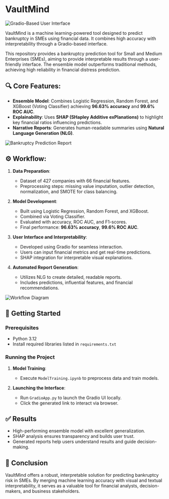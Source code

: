 # VaultMind

![Gradio-Based User Interface](https://github.com/user-attachments/assets/4bd3b766-7041-499b-87c8-fefcaa3dfd20)

VaultMind is a machine learning-powered tool designed to predict bankruptcy in SMEs using financial data. It combines high accuracy with interpretability through a Gradio-based interface.

This repository provides a bankruptcy prediction tool for Small and Medium Enterprises (SMEs), aiming to provide interpretable results through a user-friendly interface. The ensemble model outperforms traditional methods, achieving high reliability in financial distress prediction.

## 🔍 Core Features:

* **Ensemble Model**: Combines Logistic Regression, Random Forest, and XGBoost (Voting Classifier) achieving **96.63% accuracy** and **99.6% ROC AUC**.
* **Explainability**: Uses **SHAP (SHapley Additive exPlanations)** to highlight key financial ratios influencing predictions.
* **Narrative Reports**: Generates human-readable summaries using **Natural Language Generation (NLG)**.

![Bankruptcy Prediction Report](https://github.com/user-attachments/assets/6f0a4eb8-c020-482d-94b6-c0b1ea5908cb)

## ⚙️ Workflow:

1. **Data Preparation**:

   * Dataset of 427 companies with 66 financial features.
   * Preprocessing steps: missing value imputation, outlier detection, normalization, and SMOTE for class balancing.

2. **Model Development**:

   * Built using Logistic Regression, Random Forest, and XGBoost.
   * Combined via Voting Classifier.
   * Evaluated with accuracy, ROC AUC, and F1-scores.
   * Final performance: **96.63% accuracy**, **99.6% ROC AUC**.

3. **User Interface and Interpretability**:

   * Developed using Gradio for seamless interaction.
   * Users can input financial metrics and get real-time predictions.
   * SHAP integration for interpretable visual explanations.

4. **Automated Report Generation**:

   * Utilizes NLG to create detailed, readable reports.
   * Includes predictions, influential features, and financial recommendations.

![Workflow Diagram](https://github.com/user-attachments/assets/159e6ccb-d02b-4dd5-a853-2e32072f27c8)

## 🚀 Getting Started

### Prerequisites

* Python 3.12
* Install required libraries listed in `requirements.txt`

### Running the Project

1. **Model Training**:

   * Execute `ModelTraining.ipynb` to preprocess data and train models.
2. **Launching the Interface**:

   * Run `GradioApp.py` to launch the Gradio UI locally.
   * Click the generated link to interact via browser.

## ✅ Results

* High-performing ensemble model with excellent generalization.
* SHAP analysis ensures transparency and builds user trust.
* Generated reports help users understand results and guide decision-making.

## 🔹 Conclusion

VaultMind offers a robust, interpretable solution for predicting bankruptcy risk in SMEs. By merging machine learning accuracy with visual and textual interpretability, it serves as a valuable tool for financial analysts, decision-makers, and business stakeholders.
